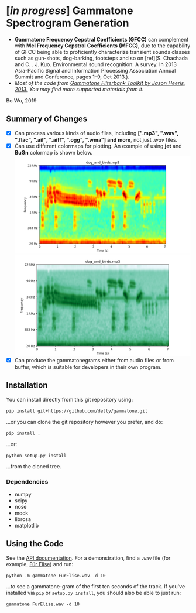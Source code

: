 [_in progress_] Gammatone Spectrogram Generation
============================

- **Gammatone Frequency Cepstral Coefficients (GFCC)** can complement with **Mel Frequency Cepstral Coefficients (MFCC)**, due to the capability of GFCC being able to proficiently characterize transient sounds classes such as gun-shots, dog-barking, footsteps and so on [ref](S. Chachada and C. . J. Kuo. Environmental sound recognition: A survey. In 2013 Asia-Pacific Signal and Information Processing Association Annual Summit and Conference, pages 1–9, Oct 2013.).
- *Most of the code from [Gammatone Filterbank Toolkit by Jason Heeris, 2013.](https://github.com/detly/gammatone) You may find more supported materials from it.*

Bo Wu, 2019

Summary of Changes
-------

+ [x] Can process various kinds of audio files, including **[".mp3", ".wav", ".flac", ".aif", ".aiff", ".ogg", ".wma"] and more**, not just *.wav* files.
+ [x] Can use different colormaps for plotting. An example of using **jet** and **BuGn** colormap is shown below.
![Gammatone spectrogram of Dog_and_Birds in colormap of jet](doc/dog_and_birds_Jet_cmap.png)
![Gammatone spectrogram of Dog_and_Birds in colormap of BuGn](doc/dog_and_birds_BuGn_cmap.png)
+ [x] Can produce the gammatonegrams either from audio files or from buffer, which is suitable for developers in their own program.

Installation
------------

You can install directly from this git repository using:

```text
pip install git+https://github.com/detly/gammatone.git
```

...or you can clone the git repository however you prefer, and do:

```text
pip install .
```

...or:

```
python setup.py install
```

...from the cloned tree.

### Dependencies

 - numpy
 - scipy
 - nose
 - mock
 - librosa
 - matplotlib

Using the Code
--------------

See the [API documentation](http://detly.github.io/gammatone/). For a
demonstration, find a `.wav` file (for example,
[Für Elise](http://heeris.id.au/samples/FurElise.wav)) and run:

```text
python -m gammatone FurElise.wav -d 10
```

...to see a gammatone-gram of the first ten seconds of the track. If you've
installed via `pip` or `setup.py install`, you should also be able to just run:

```text
gammatone FurElise.wav -d 10
```
